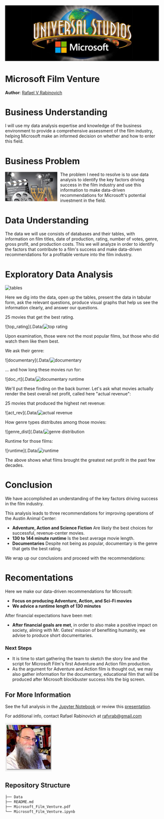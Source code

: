 ![Microsoft Film Venture](./Data/project_banner.jpg)

# Microsoft Film Venture

**Author**: [Rafael V Rabinovich](mailto:rafvrab@gmail.com)

# Business Understanding

I will use my data analysis expertise and knowledge of the business environment to provide a comprehensive assessment of the film industry, helping Microsoft make an informed decision on whether and how to enter this field.


# Business Problem

<div style="float: left; margin-right: 10px;">
    <img src="Data/movieindustry.jpg" alt="Movie Industry" style="max-height: 1in; max-width: 100%; vertical-align: center;">
</div>
<p>The problem I need to resolve is to use data analysis to identify the key factors driving success in the film industry and use this information to make data-driven recommendations for Microsoft's potential investment in the field.</p>

# Data Understanding

The data we will use consists of databases and their tables, with information on film titles, date of production, rating, number of votes, genre, gross profit, and production costs. This we will analyze in order to identify the factors that contribute to a film's success and make data-driven recommendations for a profitable venture into the film industry.

# Exploratory Data Analysis

![tables](.Data/tables_1.jpg)

Here we dig into the data, open up the tables, present the data in tabular form, ask the relevant questions, produce visual graphs that help us see the information clearly, and answer our questions.

25 movies that get the best rating.

![top_rating](.Data/![top rating](.Data/top_rating.jpg)

Upon examination, those were not the most popular films, but those who did watch them like them best.  

We ask their genre:

![documentary](.Data/![documentary](.Data/documentary.jpg)

... and how long these movies run for:

![doc_rt](.Data/![documentary runtime](.Data/doc_rt.jpg)

We'll put these finding on the back burner.  Let's ask what movies actually render the best overall net profit, called here "actual revenue":

25 movies that produced the highest net revenue:

![act_rev](.Data/![actual revenue](.Data/tables_1.jpg)

How genre types distributes among those movies:

![genre_dist](.Data/![genre distribution](.Data/genre_dist.jpg)

Runtime for those films:

![runtime](.Data/![runtime](.Data/runtime.jpg)

The above shows what films brought the greatest net profit in the past few decades.



# Conclusion

We have accomplished an understanding of the key factors driving success in the film industry. 

This analysis leads to three recommendations for improving operations of the Austin Animal Center:

- **Adventure, Action and Science Fiction** Are likely the best choices for successful, revenue-center movies.
- **130 to 144 minute runtime** Is the best average movie length.
- **Documentaries** Despite not being as popular, documentary is the genre that gets the best rating.

We wrap up our conclusions and proceed with the recommendations:

# Recomentations

Here we make our data-driven recommendations for Microsoft:

- **Focus on producing Adventure, Action, and Sci-Fi movies**
- **We advice a runtime length of 130 minutes**

After financial expectations have been met:
    
- **After financial goals are met**, in order to also make a positive impact on society, alining with Mr. Gates' mission of benefiting humanity, we advise to produce short documentaries.

### Next Steps

- It is time to start gathering the team to sketch the story line and the script for Microsoft Film's first Adventure and Action film production.
- As the argument for Adventure and Action film is thought out, we may also gather information for the documentary, educational film that will be produced after Microsoft blockbuster success hits the big screen.


## For More Information

See the full analysis in the [Jupyter Notebook](./Notebook.ipynb) or review this [presentation](./Notebook.pdf).

For additional info, contact Rafael Rabinovich at [rafvrab@gmail.com](mailto:alison.peeblesmadigan@flatironschool.com)

![portrait](./Data/raf_port.jpg)

## Repository Structure

```
├── Data
├── README.md
├── Microsoft_Film_Venture.pdf
└── Microsoft_Film_Venture.ipynb
```
